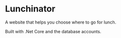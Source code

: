 # Lunchinator
A website that helps you choose where to go for lunch.

Built with .Net Core and the database accounts.
